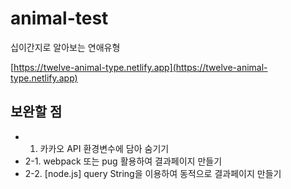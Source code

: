 # animal-test
십이간지로 알아보는 연애유형

[https://twelve-animal-type.netlify.app](https://twelve-animal-type.netlify.app)



## 보완할 점


* 1. 카카오 API 환경변수에 담아 숨기기
* 2-1. webpack 또는 pug 활용하여 결과페이지 만들기
* 2-2. [node.js] query String을 이용하여 동적으로 결과페이지 만들기